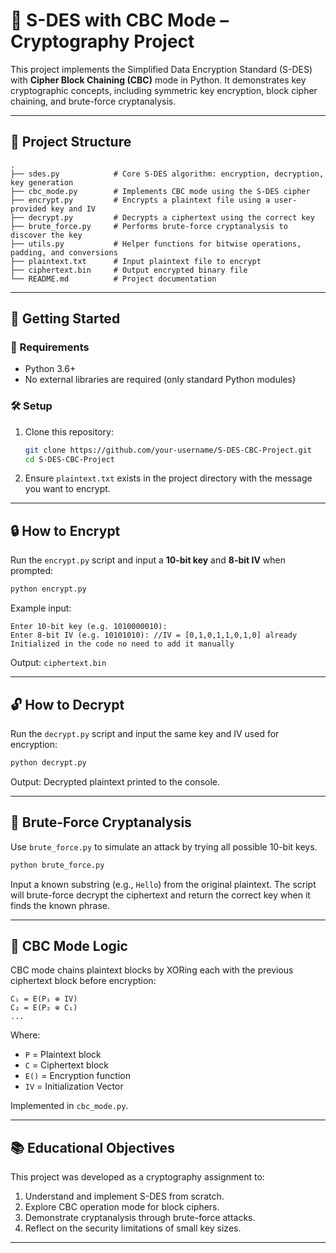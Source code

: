# 🔐 S-DES with CBC Mode – Cryptography Project

This project implements the Simplified Data Encryption Standard (S-DES) with **Cipher Block Chaining (CBC)** mode in Python. It demonstrates key cryptographic concepts, including symmetric key encryption, block cipher chaining, and brute-force cryptanalysis.

---

## 📁 Project Structure

```plaintext
.
├── sdes.py            # Core S-DES algorithm: encryption, decryption, key generation
├── cbc_mode.py        # Implements CBC mode using the S-DES cipher
├── encrypt.py         # Encrypts a plaintext file using a user-provided key and IV
├── decrypt.py         # Decrypts a ciphertext using the correct key
├── brute_force.py     # Performs brute-force cryptanalysis to discover the key
├── utils.py           # Helper functions for bitwise operations, padding, and conversions
├── plaintext.txt      # Input plaintext file to encrypt
├── ciphertext.bin     # Output encrypted binary file
└── README.md          # Project documentation
```

---

## 🚀 Getting Started

### 🔧 Requirements

* Python 3.6+
* No external libraries are required (only standard Python modules)

### 🛠️ Setup

1. Clone this repository:

   ```bash
   git clone https://github.com/your-username/S-DES-CBC-Project.git
   cd S-DES-CBC-Project
   ```

2. Ensure `plaintext.txt` exists in the project directory with the message you want to encrypt.

---

## 🔒 How to Encrypt

Run the `encrypt.py` script and input a **10-bit key** and **8-bit IV** when prompted:

```bash
python encrypt.py
```

Example input:

```
Enter 10-bit key (e.g. 1010000010): 
Enter 8-bit IV (e.g. 10101010): //IV = [0,1,0,1,1,0,1,0] already Initialized in the code no need to add it manually
```

Output: `ciphertext.bin`

---

## 🔓 How to Decrypt

Run the `decrypt.py` script and input the same key and IV used for encryption:

```bash
python decrypt.py
```

Output: Decrypted plaintext printed to the console.

---

## 🧠 Brute-Force Cryptanalysis

Use `brute_force.py` to simulate an attack by trying all possible 10-bit keys.

```bash
python brute_force.py
```

Input a known substring (e.g., `Hello`) from the original plaintext. The script will brute-force decrypt the ciphertext and return the correct key when it finds the known phrase.

---

## 🧪 CBC Mode Logic

CBC mode chains plaintext blocks by XORing each with the previous ciphertext block before encryption:

```
C₁ = E(P₁ ⊕ IV)
C₂ = E(P₂ ⊕ C₁)
...
```

Where:

* `P` = Plaintext block
* `C` = Ciphertext block
* `E()` = Encryption function
* `IV` = Initialization Vector

Implemented in `cbc_mode.py`.

---

## 📚 Educational Objectives

This project was developed as a cryptography assignment to:

1. Understand and implement S-DES from scratch.
2. Explore CBC operation mode for block ciphers.
3. Demonstrate cryptanalysis through brute-force attacks.
4. Reflect on the security limitations of small key sizes.

---

